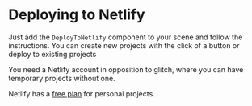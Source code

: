 # Deploying to Netlify

Just add the `DeployToNetlify` component to your scene and follow the instructions. You can create new projects with the click of a button or deploy to existing projects

You need a Netlify account in opposition to glitch, where you can have temporary projects without one. 

Netlify has a [free plan](https://www.netlify.com/pricing/) for personal projects. 